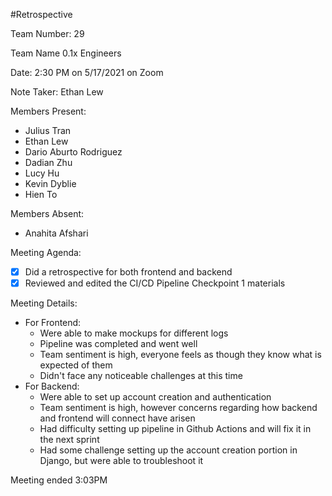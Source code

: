 #Retrospective

Team Number: 29

Team Name 0.1x Engineers

Date: 2:30 PM on 5/17/2021 on Zoom

Note Taker: Ethan Lew

Members Present:
- Julius Tran
- Ethan Lew
- Dario Aburto Rodriguez
- Dadian Zhu
- Lucy Hu
- Kevin Dyblie
- Hien To

Members Absent:
- Anahita Afshari

Meeting Agenda:
- [x] Did a retrospective for both frontend and backend
- [x] Reviewed and edited the CI/CD Pipeline Checkpoint 1 materials

Meeting Details:
- For Frontend:
  - Were able to make mockups for different logs
  - Pipeline was completed and went well
  - Team sentiment is high, everyone feels as though they know what is expected of them
  - Didn't face any noticeable challenges at this time
- For Backend:
  - Were able to set up account creation and authentication
  - Team sentiment is high, however concerns regarding how backend and frontend will connect have arisen
  - Had difficulty setting up pipeline in Github Actions and will fix it in the next sprint
  - Had some challenge setting up the account creation portion in Django, but were able to troubleshoot it

Meeting ended 3:03PM